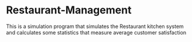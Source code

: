 # Restaurant-Management
This is a simulation program that simulates the Restaurant kitchen system and calculates some statistics that measure average customer satisfaction
